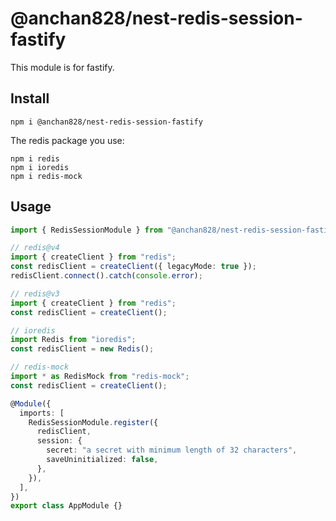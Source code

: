# @anchan828/nest-redis-session-fastify

This module is for fastify.

## Install

```shell
npm i @anchan828/nest-redis-session-fastify
```

The redis package you use:

```shell
npm i redis
npm i ioredis
npm i redis-mock
```

## Usage

```typescript
import { RedisSessionModule } from "@anchan828/nest-redis-session-fastify";

// redis@v4
import { createClient } from "redis";
const redisClient = createClient({ legacyMode: true });
redisClient.connect().catch(console.error);

// redis@v3
import { createClient } from "redis";
const redisClient = createClient();

// ioredis
import Redis from "ioredis";
const redisClient = new Redis();

// redis-mock
import * as RedisMock from "redis-mock";
const redisClient = createClient();

@Module({
  imports: [
    RedisSessionModule.register({
      redisClient,
      session: {
        secret: "a secret with minimum length of 32 characters",
        saveUninitialized: false,
      },
    }),
  ],
})
export class AppModule {}
```
